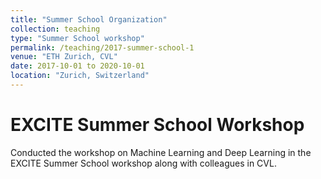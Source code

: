 ```yaml
---
title: "Summer School Organization"
collection: teaching
type: "Summer School workshop"
permalink: /teaching/2017-summer-school-1
venue: "ETH Zurich, CVL"
date: 2017-10-01 to 2020-10-01
location: "Zurich, Switzerland"
---
```


EXCITE Summer School Workshop
======
Conducted the workshop on Machine Learning and Deep Learning in the EXCITE Summer School workshop along with colleagues in CVL.
